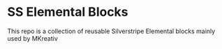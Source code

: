 # SS Elemental Blocks
This repo is a collection of reusable Silverstripe Elemental blocks mainly used by MKreativ
